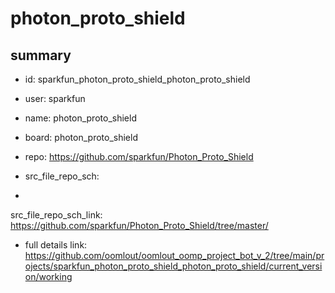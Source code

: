 # photon_proto_shield
 
## summary 
* id: sparkfun_photon_proto_shield_photon_proto_shield
* user: sparkfun
* name: photon_proto_shield
* board: photon_proto_shield
* repo: https://github.com/sparkfun/Photon_Proto_Shield



* src_file_repo_sch: 
*
 src_file_repo_sch_link: https://github.com/sparkfun/Photon_Proto_Shield/tree/master/
* full details link: https://github.com/oomlout/oomlout_oomp_project_bot_v_2/tree/main/projects/sparkfun_photon_proto_shield_photon_proto_shield/current_version/working  






